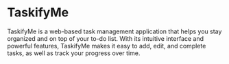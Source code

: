 # TaskifyMe
TaskifyMe is a web-based task management application that helps you stay organized and on top of your to-do list. With its intuitive interface and powerful features, TaskifyMe makes it easy to add, edit, and complete tasks, as well as track your progress over time.
